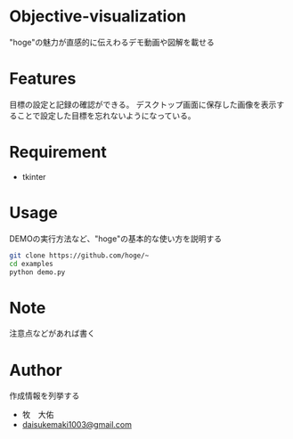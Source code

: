 # Objective-visualization
"hoge"の魅力が直感的に伝えわるデモ動画や図解を載せる

# Features

目標の設定と記録の確認ができる。
デスクトップ画面に保存した画像を表示することで設定した目標を忘れないようになっている。

# Requirement

* tkinter

# Usage

DEMOの実行方法など、"hoge"の基本的な使い方を説明する

```bash
git clone https://github.com/hoge/~
cd examples
python demo.py
```

# Note

注意点などがあれば書く

# Author

作成情報を列挙する

* 牧　大佑
* daisukemaki1003@gmail.com
